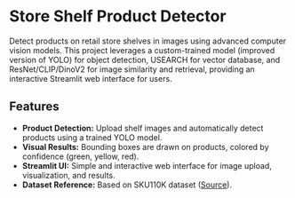 # Store Shelf Product Detector

Detect products on retail store shelves in images using advanced computer vision models. This project leverages a custom-trained model (improved version of YOLO) for object detection, USEARCH for vector database, and ResNet/CLIP/DinoV2 for image similarity and retrieval, providing an interactive Streamlit web interface for users.

## Features

- **Product Detection:** Upload shelf images and automatically detect products using a trained YOLO model.
- **Visual Results:** Bounding boxes are drawn on products, colored by confidence (green, yellow, red).
- **Streamlit UI:** Simple and interactive web interface for image upload, visualization, and results.
- **Dataset Reference:** Based on SKU110K dataset ([Source](https://datasetninja.com/sku110k)).
